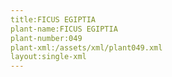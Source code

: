 ```yaml
---
title:FICUS EGIPTIA
plant-name:FICUS EGIPTIA
plant-number:049
plant-xml:/assets/xml/plant049.xml
layout:single-xml
---
```

